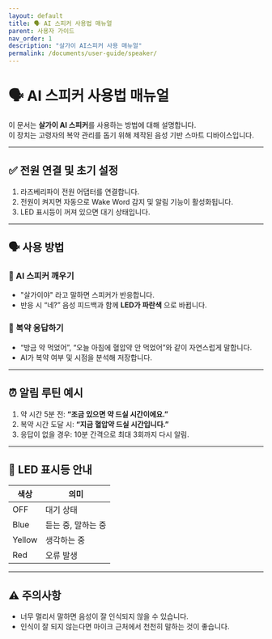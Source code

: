 ```yaml
---
layout: default
title: 🗣 AI 스피커 사용법 매뉴얼
parent: 사용자 가이드
nav_order: 1
description: "살가이 AI스피커 사용 매뉴얼"
permalink: /documents/user-guide/speaker/
---
```


# 🗣 AI 스피커 사용법 매뉴얼

이 문서는 **살가이 AI 스피커**를 사용하는 방법에 대해 설명합니다.  
이 장치는 고령자의 복약 관리를 돕기 위해 제작된 음성 기반 스마트 디바이스입니다.

---

## ✅ 전원 연결 및 초기 설정

1. 라즈베리파이 전원 어댑터를 연결합니다.
2. 전원이 켜지면 자동으로 Wake Word 감지 및 알림 기능이 활성화됩니다.
3. LED 표시등이 꺼져 있으면 대기 상태입니다.

---

## 🗣 사용 방법

### 📌 AI 스피커 깨우기
- "살가이야" 라고 말하면 스피커가 반응합니다.
- 반응 시 “네?” 음성 피드백과 함께 **LED가 파란색** 으로 바뀝니다.

### 📌 복약 응답하기
- “방금 약 먹었어”, “오늘 아침에 혈압약 안 먹었어”와 같이 자연스럽게 말합니다.
- AI가 복약 여부 및 시점을 분석해 저장합니다.

---

## ⏰ 알림 루틴 예시

1. 약 시간 5분 전: **“조금 있으면 약 드실 시간이에요.”**
2. 복약 시간 도달 시: **“지금 혈압약 드실 시간입니다.”**
3. 응답이 없을 경우: 10분 간격으로 최대 3회까지 다시 알림.

---

## 🔴 LED 표시등 안내

| 색상 | 의미 |
|------|------|
| OFF | 대기 상태 |
| Blue | 듣는 중, 말하는 중 |
| Yellow | 생각하는 중 |
| Red | 오류 발생 |

---

## ⚠️ 주의사항

- 너무 멀리서 말하면 음성이 잘 인식되지 않을 수 있습니다.
- 인식이 잘 되지 않는다면 마이크 근처에서 천천히 말하는 것이 좋습니다.
